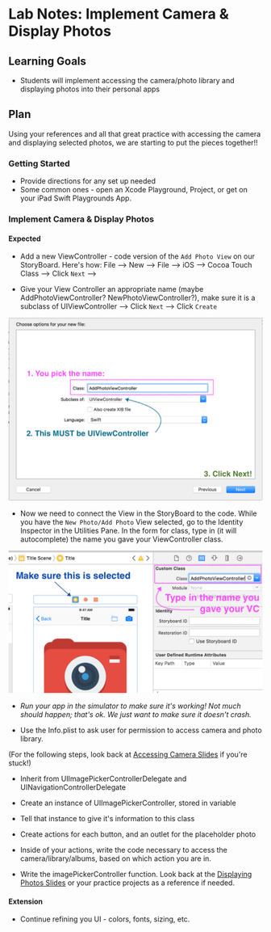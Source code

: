 # Lab Notes: Implement Camera & Display Photos

## Learning Goals

* Students will implement accessing the camera/photo library and displaying photos into their personal apps

## Plan

Using your references and all that great practice with accessing the camera and displaying selected photos, we are starting to put the pieces together!!

### Getting Started

* Provide directions for any set up needed
* Some common ones - open an Xcode Playground, Project, or get on your iPad Swift Playgrounds App.

### Implement Camera & Display Photos

#### Expected

* Add a new ViewController - code version of the `Add Photo View` on our StoryBoard. Here's how: File --> New --> File --> iOS --> Cocoa Touch Class --> Click `Next` -->

* Give your View Controller an appropriate name (maybe AddPhotoViewController? NewPhotoViewController?), make sure it is a subclass of UIViewController --> Click `Next` --> Click `Create`

![inline](slide_images/save_new_vc.png)

* Now we need to connect the View in the StoryBoard to the code. While you have the `New Photo/Add Photo` View selected, go to the Identity Inspector in the Utilities Pane. In the form for class, type in (it will autocomplete) the name you gave your ViewController class.

![inline](slide_images/vc_new_setup.png)

* _Run your app in the simulator to make sure it's working! Not much should happen; that's ok. We just want to make sure it doesn't crash._

* Use the Info.plist to ask user for permission to access camera and photo library.

(For the following steps, look back at [Accessing Camera Slides](./access_camera_slides.markdown) if you're stuck!)
* Inherit from UIImagePickerControllerDelegate and UINavigationControllerDelegate

* Create an instance of UIImagePickerController, stored in variable

* Tell that instance to give it's information to this class

* Create actions for each button, and an outlet for the placeholder photo

* Inside of your actions, write the code necessary to access the camera/library/albums, based on which action you are in.

* Write the imagePickerController function. Look back at the [Displaying Photos Slides](./displaying_photos_slides.markdown) or your practice projects as a reference if needed.


#### Extension

* Continue refining you UI - colors, fonts, sizing, etc.
